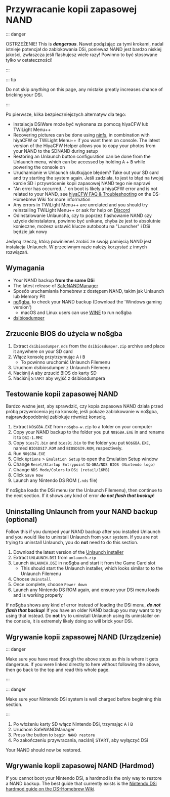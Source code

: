 # Przywracanie kopii zapasowej NAND

::: danger

OSTRZEŻENIE! This is _**dangerous**_. Nawet podążając za tymi krokami, nadal istnieje potencjał do zablokowania DSi, ponieważ NAND jest bardzo niskiej jakości, zwłaszcza jeśli flashujesz wiele razy! Powinno to być stosowane tylko w ostateczności!

:::

::: tip

Do not skip _anything_ on this page, any mistake greatly increases chance of bricking your DSi.

:::

Po pierwsze, kilka bezpieczniejszych alternatyw dla tego:

- Instalacja DSiWare może być wykonana za pomocą hiyaCFW lub TWiLight Menu++
- Recovering pictures can be done using [ninfs](https://github.com/ihaveamac/ninfs/releases), in combination with hiyaCFW or TWiLight Menu++ if you want them on console. The latest version of the HiyaCFW Helper allows you to copy your photos from your NAND to the SDNAND during setup
- Restoring an Unlaunch button configuration can be done from the Unlaunch menu, which can be accessed by holding <kbd class="face">A</kbd> + <kbd class="face">B</kbd> while powering the console on
- Uruchamianie w Unlaunch skutkujące błędem? Take out your SD card and try starting the system again. Jeśli zadziała, to jest to błąd na twojej karcie SD i przywrócenie kopii zapasowej NAND tego nie naprawi
- "An error has occurred..." on boot is likely a hiyaCFW error and is not related to your NAND, see [hiyaCFW FAQ & Troubleshooting](https://wiki.ds-homebrew.com/hiyacfw/faq) on the DS-Homebrew Wiki for more information
- Any errors in TWiLight Menu++ are unrelated and you should try reinstalling TWiLight Menu++ or ask for help on [Discord](https://ds-homebrew.com/discord)
- Odinstalowanie Unlauncha, czy to poprzez flashowanie NAND czy użycie deinstalatora, powinno być unikane, chyba że jest to absolutnie konieczne, możesz ustawić klucze autobootu na "Launcher" i DSi będzie jak nowy

Jedyną rzeczą, którą powinieneś zrobić ze swoją pamięcią NAND jest instalacja Unlaunch. W przeciwnym razie należy korzystać z innych rozwiązań.

## Wymagania

- Your NAND backup **from the same DSi**
- The latest release of [SafeNANDManager](https://github.com/DS-Homebrew/SafeNANDManager/releases/latest/download/SafeNANDManager.nds)
- Sposób uruchamiania homebrew z dostępem NAND, takim jak Unlaunch lub Memory Pit
- [no$gba](https://problemkaputt.de/gba.htm), to check your NAND backup (Download the 'Windows gaming version')
  - macOS and Linux users can use [WINE](https://winehq.org) to run no$gba
- [dsibiosdumper](https://melonds.kuribo64.net/downloads/dsibiosdumper.7z)

## Zrzucenie BIOS do użycia w no$gba

1. Extract `dsibiosdumper.nds` from the `dsibiosdumper.zip` archive and place it anywhere on your SD card
2. Włącz konsolę przytrzymując <kbd class="face">A</kbd> i <kbd class="face">B</kbd>
   - To powinno uruchomić Unlaunch Filemenu
3. Uruchom dsibiosdumper z Unlaunch Filemenu
4. Naciśnij <kbd class="face">A</kbd> aby zrzucić BIOS do karty SD
5. Naciśnij <kbd>START</kbd> aby wyjść z dsibiosdumpera

## Testowanie kopii zapasowej NAND

Bardzo ważne jest, aby sprawdzić, czy kopia zapasowa NAND działa przed próbą przywrócenia jej na konsolę, jeśli pokaże zablokowanie w no$gba, najprawdopodobniej zablokuje również konsolę.

1. Extract `NO$GBA.EXE` from `no$gba-w.zip` to a folder on your computer
2. Copy your NAND backup to the folder you put `NO$GBA.EXE` in and rename it to `DSI-1.MMC`
3. Copy `bios7i.bin` and `bios9i.bin` to the folder you put `NO$GBA.EXE`, named `BIOSDSI7.ROM` and `BIOSDSI9.ROM`, respectively.
4. Run `NO$GBA.EXE`
5. Click `Options` > `Emulation Setup` to open the Emulation Setup window
6. Change `Reset/Startup Entrypoint` to `GBA/NDS BIOS (Nintendo logo)`
7. Change `NDS Mode/Colors` to `DSi (retail/16MB)`
8. Click `Save Now`
9. Launch any Nintendo DS ROM (`.nds` file)

If no$gba loads the DSi menu (or the Unlaunch Filemenu), then continue to the next section. If it shows any kind of error _**do not flash that backup**_!

## Uninstalling Unlaunch from your NAND backup (optional)

Follow this if you dumped your NAND backup after you installed Unlaunch and you would like to uninstall Unlaunch from your system. If you are not trying to uninstall Unlaunch, you do **not** need to do this section.

1. Download the latest version of the [Unlaunch installer](https://problemkaputt.de/unlaunch.zip)
2. Extract `UNLAUNCH.DSI` from `unlaunch.zip`
3. Launch `UNLAUNCH.DSI` in no$gba and start it from the Game Card slot
   - This should start the Unlaunch installer, which looks similar to to the Unlaunch Filemenu
4. Choose `Uninstall`
5. Once complete, choose `Power down`
6. Launch any Nintendo DS ROM again, and ensure your DSi menu loads and is working properly

If no$gba shows any kind of error instead of loading the DSi menu, _**do not flash that backup**_! If you have an older NAND backup you may want to try using that instead. Do **not** try to uninstall Unlaunch using its uninstaller on the console, it is extremely likely doing so will brick your DSi.

## Wgrywanie kopii zapasowej NAND (Urządzenie)

::: danger

Make sure you have read through the above steps as this is where it gets dangerous. If you were linked directly to here without following the above, then go back to the top and read this whole page.

:::

::: danger

Make sure your Nintendo DSi system is well charged before beginning this section.

:::

1. Po włożeniu karty SD włącz Nintendo DSi, trzymając <kbd class="face">A</kbd> i <kbd class="face">B</kbd>
2. Uruchom SafeNANDManager
3. Press the button to `begin NAND restore`
4. Po zakończeniu przywracania, naciśnij <kbd>START</kbd>, aby wyłączyć DSi

Your NAND should now be restored.

## Wgrywanie kopii zapasowej NAND (Hardmod)

If you cannot boot your Nintendo DSi, a hardmod is the only way to restore a NAND backup. The best guide that currently exists is the [Nintendo DSi hardmod guide on the DS-Homebrew Wiki](https://wiki.ds-homebrew.com/ds-index/hardmod#nintendo-dsi).
